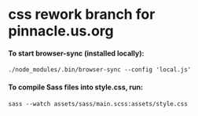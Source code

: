 # css rework branch for pinnacle.us.org

#### To start browser-sync (installed locally):
`./node_modules/.bin/browser-sync --config 'local.js'`

#### To compile Sass files into style.css, run:
`sass --watch assets/sass/main.scss:assets/style.css`
